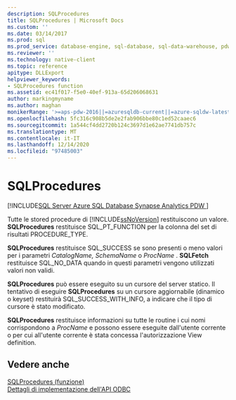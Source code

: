 ```yaml
---
description: SQLProcedures
title: SQLProcedures | Microsoft Docs
ms.custom: ''
ms.date: 03/14/2017
ms.prod: sql
ms.prod_service: database-engine, sql-database, sql-data-warehouse, pdw
ms.reviewer: ''
ms.technology: native-client
ms.topic: reference
apitype: DLLExport
helpviewer_keywords:
- SQLProcedures function
ms.assetid: ec41f017-f5e0-40ef-913a-65d206068631
author: markingmyname
ms.author: maghan
monikerRange: '>=aps-pdw-2016||=azuresqldb-current||=azure-sqldw-latest||>=sql-server-2016||>=sql-server-linux-2017||=azuresqldb-mi-current'
ms.openlocfilehash: 5fc316c908b5de2e2fab906bbe80c1ed52caaec6
ms.sourcegitcommit: 1a544cf4dd2720b124c3697d1e62ae7741db757c
ms.translationtype: MT
ms.contentlocale: it-IT
ms.lasthandoff: 12/14/2020
ms.locfileid: "97485003"
---
```

# <a name="sqlprocedures"></a>SQLProcedures
[!INCLUDE[SQL Server Azure SQL Database Synapse Analytics PDW ](../../includes/applies-to-version/sql-asdb-asdbmi-asa-pdw.md)]

  Tutte le stored procedure di [!INCLUDE[ssNoVersion](../../includes/ssnoversion-md.md)] restituiscono un valore. **SQLProcedures** restituisce SQL_PT_FUNCTION per la colonna del set di risultati PROCEDURE_TYPE.  
  
 **SQLProcedures** restituisce SQL_SUCCESS se sono presenti o meno valori per i parametri *CatalogName, SchemaName* o *ProcName* . **SQLFetch** restituisce SQL_NO_DATA quando in questi parametri vengono utilizzati valori non validi.  
  
 **SQLProcedures** può essere eseguito su un cursore del server statico. Il tentativo di eseguire **SQLProcedures** su un cursore aggiornabile (dinamico o keyset) restituirà SQL_SUCCESS_WITH_INFO, a indicare che il tipo di cursore è stato modificato.  
  
 **SQLProcedures** restituisce informazioni su tutte le routine i cui nomi corrispondono a *ProcName* e possono essere eseguite dall'utente corrente o per cui all'utente corrente è stata concessa l'autorizzazione View definition.  
  
## <a name="see-also"></a>Vedere anche  
 [SQLProcedures (funzione)](../../odbc/reference/syntax/sqlprocedures-function.md)   
 [Dettagli di implementazione dell'API ODBC](../../relational-databases/native-client-odbc-api/odbc-api-implementation-details.md)  
  
